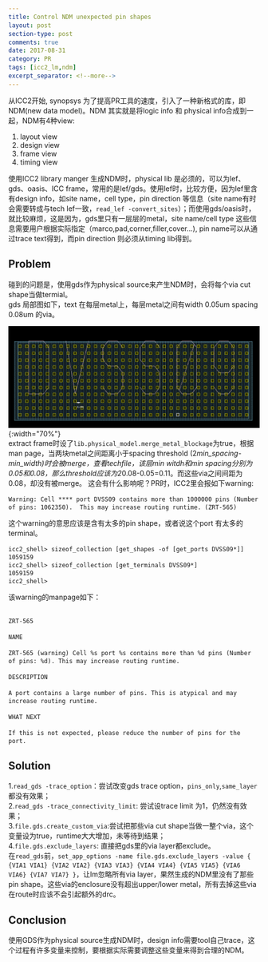 ```yaml
---
title: Control NDM unexpected pin shapes
layout: post
section-type: post
comments: true
date: 2017-08-31
category: PR
tags: [icc2_lm,ndm]
excerpt_separator: <!--more-->
---
```


从ICC2开始, synopsys 为了提高PR工具的速度，引入了一种新格式的库，即NDM(new data model)。NDM 其实就是将logic info 和 physical info合成到一起，NDM有4种view:
1. layout view
2. design view
3. frame view
4. timing view

使用ICC2 library manger 生成NDM时，physical lib 是必须的，可以为lef、gds、oasis、ICC frame，常用的是lef/gds。使用lef时，比较方便，因为lef里含有design info，如site name，cell type，pin direction 等信息（site name有时会需要转成与tech lef一致，`read_lef -convert_sites`）；而使用gds/oasis时，就比较麻烦，这是因为，gds里只有一层层的metal，site name/cell type 这些信息需要用户根据实际指定（marco,pad,corner,filler,cover...), pin name可以从通过trace text得到，而pin direction 则必须从timing lib得到。
<!--more-->

## Problem
碰到的问题是，使用gds作为physical source来产生NDM时，会将每个via cut shape当做termial。  
gds 局部图如下，text 在每层metal上，每层metal之间有width 0.05um spacing 0.08um 的via。  

![gds局部图](/img/2017-08-31_gds.png){:width="70%"}   
extract frame时设了`lib.physical_model.merge_metal_blockage`为true，根据man page，当两块metal之间距离小于spacing threshold (2*min_spacing-min_width)时会被merge，查看techfile，该层min witdh和min spacing分别为0.05和0.08，那么threshold应该为2*0.08-0.05=0.11。而这些via之间间距为0.08，却没有被merge。
这会有什么影响呢？PR时，ICC2里会报如下warning:

~~~
Warning: Cell **** port DVSS09 contains more than 1000000 pins (Number of pins: 1062350).  This may increase routing runtime. (ZRT-565)
~~~
这个warning的意思应该是含有太多的pin shape，或者说这个port 有太多的terminal。

~~~
icc2_shell> sizeof_collection [get_shapes -of [get_ports DVSS09*]]
1059159
icc2_shell> sizeof_collection [get_terminals DVSS09*]
1059159
icc2_shell>
~~~
该warning的manpage如下：
~~~

ZRT-565  
  
NAME  
  
ZRT-565 (warning) Cell %s port %s contains more than %d pins (Number of pins: %d). This may increase routing runtime.  
  
DESCRIPTION  
  
A port contains a large number of pins. This is atypical and may increase routing runtime.  
  
WHAT NEXT  
  
If this is not expected, please reduce the number of pins for the port.
~~~

## Solution
1.`read_gds -trace_option`：尝试改变gds trace option，`pins_only`,`same_layer`都没有效果；  
2.`read_gds -trace_connectivity_limit`: 尝试设trace limit 为1，仍然没有效果；  
3.`file.gds.create_custom_via`:尝试把那些via cut shape当做一整个via，这个变量设为true，runtime大大增加，未等待到结果；  
4.`file.gds.exclude_layers`: 直接把gds里的via layer都exclude。    
在`read_gds`前，`set_app_options -name file.gds.exclude_layers -value { {VIA1 VIA1} {VIA2 VIA2} {VIA3 VIA3} {VIA4 VIA4} {VIA5 VIA5} {VIA6 VIA6} {VIA7 VIA7} }`，让lm忽略所有via layer，果然生成的NDM里没有了那些pin shape。这些via的enclosure没有超出upper/lower metal，所有去掉这些via在route时应该不会引起额外的drc。

## Conclusion
使用GDS作为physical source生成NDM时，design info需要tool自己trace，这个过程有许多变量来控制，要根据实际需要调整这些变量来得到合理的NDM。
